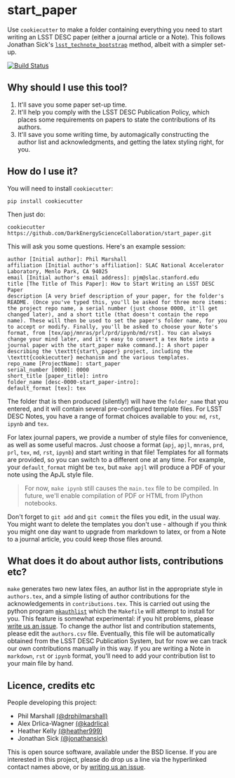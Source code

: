 # start_paper

Use `cookiecutter` to make a folder containing everything you need to start writing an LSST DESC paper (either a journal article or a Note). This follows Jonathan Sick's [`lsst_technote_bootstrap`](https://github.com/lsst-sqre/lsst-technote-bootstrap) method, albeit with a simpler set-up.

[![Build Status](https://travis-ci.org/DarkEnergyScienceCollaboration/start_paper.svg?branch=master)](https://travis-ci.org/DarkEnergyScienceCollaboration/start_paper)

## Why should I use this tool?

1. It'll save you some paper set-up time.
2. It'll help you comply with the LSST DESC Publication Policy, which places some requirements on papers to state the contributions of its authors.
3. It'll save you some writing time, by automagically constructing the author list and acknowledgments, and getting the latex styling right,  for you.

## How do I use it?

You will need to install `cookiecutter`:
```
pip install cookiecutter
```
Then just do:
```
cookiecutter https://github.com/DarkEnergyScienceCollaboration/start_paper.git
```
This will ask you some questions. Here's an example session:
```
author [Initial author]: Phil Marshall
affiliation [Initial author's affiliation]: SLAC National Accelerator Laboratory, Menlo Park, CA 94025
email [Initial author's email address]: pjm@slac.stanford.edu
title [The Title of This Paper]: How to Start Writing an LSST DESC Paper
description [A very brief description of your paper, for the folder's README. (Once you've typed this, you'll be asked for three more items:  the project repo name, a serial number (just choose 0000, it'll get changed later), and a short title (that doesn't contain the repo name). These will then be used to set the paper's folder name, for you to accept or modify. Finally, you'll be asked to choose your Note's format, from [tex/apj/mnras/prl/prd/ipynb/md/rst]. You can always change your mind later, and it's easy to convert a tex Note into a journal paper with the start_paper make command.]: A short paper describing the \texttt{start\_paper} project, including the \texttt{cookiecutter} mechanism and the various templates.
repo_name [ProjectName]: start_paper
serial_number [0000]: 0000
short_title [paper_title]: intro
folder_name [desc-0000-start_paper-intro]:
default_format [tex]: tex
```


The folder that is then produced (silently!) will have the `folder_name` that you entered, and it will contain several pre-configured template files. For LSST DESC Notes, you have a range of format choices available to you: `md`, `rst`, `ipynb` and `tex`.

For latex journal papers, we provide a number of style files for convenience, as well as some useful macros. Just choose a format (`apj`, `apjl`, `mnras`, `prd`, `prl`, `tex`, `md`, `rst`, `ipynb`) and start writing in that file! Templates for all formats are provided, so you can switch to a different one at any time. For example, your `default_format` might be `tex`, but `make apjl` will produce a PDF of your note using the ApJL style file.

> For now, `make ipynb` still causes the `main.tex` file to be compiled. In future, we'll enable compilation of PDF or HTML from IPython notebooks.

Don't forget to `git add` and `git commit` the files you edit, in the usual way. You might want to delete the templates you don't use - although if you think you might one day want to upgrade from markdown to latex, or from a Note to a journal article, you could keep those files around.

## What does it do about author lists, contributions etc?

`make` generates two new latex files, an author list in the appropriate style
in `authors.tex`, and a simple listing of author contributions for the
acknowledgements in `contributions.tex`. This is carried out using the python
program [`mkauthlist`](https://github.com/DarkEnergySurvey/mkauthlist) which
the `Makefile` will attempt to install for you. This feature is somewhat
experimental: if you hit problems, please [write us an
issue](https://github.com/DarkEnergyScienceCollaboration/start_paper/issues).
To change the author list and contribution statements, please edit the
`authors.csv` file. Eventually, this file will be automatically obtained from
the LSST DESC Publication System, but for now we can track our own
contributions manually in this way. If you are writing a Note in `markdown`,
`rst` or `ipynb` format, you'll need to add your contribution list to your main
file by hand.


## Licence, credits etc

People developing this project:
* Phil Marshall [(@drphilmarshall)](https://github.com/drphilmarshall)
* Alex Drlica-Wagner [(@kadrlica)](https://github.com/kadrlica)
* Heather Kelly [(@heather999)](https://github.com/heather999)
* Jonathan Sick [(@jonathansick)](https://github.com/jonathansick)

This is open source software, available under the BSD license. If you are interested in this project, please do drop us a line via the hyperlinked contact names above, or by [writing us an issue](https://github.com/DarkEnergyScienceCollaboration/start_paper/issues).

